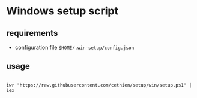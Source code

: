 # Windows setup script

## requirements

- configuration file `$HOME/.win-setup/config.json`

## usage

```pwsh

iwr "https://raw.githubusercontent.com/cethien/setup/win/setup.ps1" | iex

```
